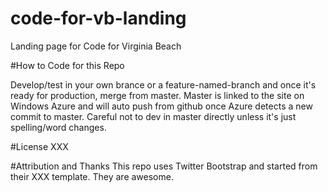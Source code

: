 code-for-vb-landing
===================

Landing page for Code for Virginia Beach

#How to Code for this Repo

Develop/test in your own brance or a feature-named-branch and once it's ready for production, merge from master. Master is linked to the site on Windows Azure and will auto push from github once Azure detects a new commit to master. Careful not to dev in master directly unless it's just spelling/word changes.

#License
XXX

#Attribution and Thanks
This repo uses Twitter Bootstrap and started from their XXX template. They are awesome.